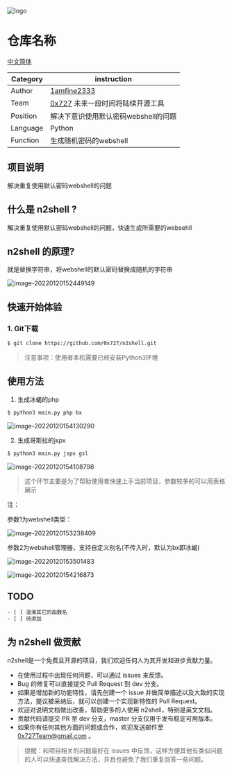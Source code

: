 
![logo](./doc/images/logo.png)

# 仓库名称

 [中文简体](./README_zh.md)

| Category | instruction |
| ---- | --- |
| Author | [1amfine2333](https://github.com/1amfine2333) |
| Team | [0x727](https://github.com/0x727) 未来一段时间将陆续开源工具 |
| Position | 解决下意识使用默认密码webshell的问题 |
| Language | Python |
| Function | 生成随机密码的webshell |


## 项目说明

解决重复使用默认密码webshell的问题

## 什么是 n2shell ?

解决重复使用默认密码webshell的问题，快速生成所需要的websehll

##  n2shell 的原理?

就是替换字符串，将webshell的默认密码替换成随机的字符串

![image-20220120152449149](README.assets/image-20220120152449149.png)

## 快速开始体验

### 1. Git下载

```bash
$ git clone https://github.com/0x727/n2shell.git
```

> 注意事项：使用者本机需要已经安装Python3环境

## 使用方法

1. 生成冰蝎的php

```bash
$ python3 main.py php bx
```

![image-20220120154130290](README.assets/image-20220120154130290.png)

2. 生成哥斯拉的jspx

```bash
$ python3 main.py jspx gsl
```

![image-20220120154108798](README.assets/image-20220120154108798.png)

> 这个环节主要是为了帮助使用者快速上手当前项目，参数较多的可以用表格展示

注：

参数1为webshell类型：

![image-20220120153238409](README.assets/image-20220120153238409.png)

参数2为webshell管理器，支持自定义别名(不传入时，默认为bx即冰蝎)

![image-20220120153501483](README.assets/image-20220120153501483.png)

![image-20220120154216873](README.assets/image-20220120154216873.png)

## TODO

```css
- [ ] 混淆其它的函数名
- [ ] 待添加
```

## 为 n2shell 做贡献

n2shell是一个免费且开源的项目，我们欢迎任何人为其开发和进步贡献力量。

- 在使用过程中出现任何问题，可以通过 issues 来反馈。
- Bug 的修复可以直接提交 Pull Request 到 dev 分支。
- 如果是增加新的功能特性，请先创建一个 issue 并做简单描述以及大致的实现方法，提议被采纳后，就可以创建一个实现新特性的 Pull Request。
- 欢迎对说明文档做出改善，帮助更多的人使用 n2shell，特别是英文文档。
- 贡献代码请提交 PR 至 dev 分支，master 分支仅用于发布稳定可用版本。
- 如果你有任何其他方面的问题或合作，欢迎发送邮件至 0x727Team@gmail.com 。

> 提醒：和项目相关的问题最好在 issues 中反馈，这样方便其他有类似问题的人可以快速查找解决方法，并且也避免了我们重复回答一些问题。
